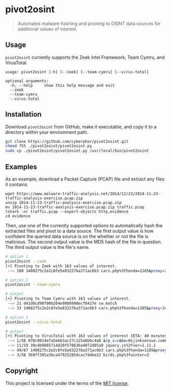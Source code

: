 # pivot2osint
> Automates malware hashing and pivoting to OSINT data sources for additional values of interest.

## Usage
`pivot2osint` currently supports the Zeek Intel Framework, Team Cymru, and VirusTotal. 
```
usage: pivot2osint [-h] [--zeek] [--team-cymru] [--virus-total]

optional arguments:
  -h, --help     show this help message and exit
  --zeek
  --team-cymru
  --virus-total
```

## Installation
Download `pivot2osint` from GitHub, make it executable, and copy it to a directory within your environment path. 
```bash
git clone https://github.com/cyberphor/pivot2osint.git 
chmod 755 ./pivot2osint/pivot2osint.py
sudo cp ./pivot2osint/pivot2osint.py /usr/local/bin/pivot2osint
```

## Examples
As an example, download a Packet Capture (PCAP) file and extract any files it contains. 
```
wget https://www.malware-traffic-analysis.net/2014/11/23/2014-11-23-traffic-analysis-exercise.pcap.zip
unzip 2014-11-23-traffic-analysis-exercise.pcap.zip
mv 2014-11-23-traffic-analysis-exercise.pcap.zip traffic.pcap
tshark -nr traffic.pcap --export-objects http,evidence
cd evidence
```
Then, use one of the currently supported options to automatically hash the extracted files and pivot to a data source. The first output value is how confident the queried data source is on the whether or not the file is malicious. The second output value is the MD5 hash of the file in question. The third output value is the file's name.  
```bash
# option 1
pivot2osint --zeek
[+] Pivoting to Zeek with 163 values of interest.
 --> 100 1408275c2e2c8fe5e83227ba371ac6b3 cars.php%3fhonda=1185&proxy=2442&timeline=4&jobs=823&image=171&join=757&list=679
```
```bash
# option 2
pivot2osint --team-cymru

# output
[+] Pivoting to Team Cymru with 163 values of interest.
 --> 21 d41d8cd98f00b204e9800998ecf8427e cw_match
 --> 33 1408275c2e2c8fe5e83227ba371ac6b3 cars.php%3fhonda=1185&proxy=2442&timeline=4&jobs=823&image=171&join=757&list=679
```
```bash
# option 3
pivot2osint --virus-total

# output
[+] Pivoting to VirusTotal with 163 values of interest (ETA: 40 minutes, 12:44:52).
 --> 1/58 878c0014e7a5eb63ac27c125a6bbc4a8 &rp_s=c&kw=Hijinksensue.com&tg_i.Site=Hijinksensue.com&p_pos=btf&p_screen_res=1440x900
 --> 11/59 39c4b9865714d20f570636a4072d85a0 jquery.js%3fver=1.11.1
 --> 49/67 1408275c2e2c8fe5e83227ba371ac6b3 cars.php%3fhonda=1185&proxy=2442&timeline=4&jobs=823&image=171&join=757&list=679
 --> 3/58 369ff395a3bca47925285dcac744be22 birds.php%3fwinter=3
```


## Copyright
This project is licensed under the terms of the [MIT license](/LICENSE).
